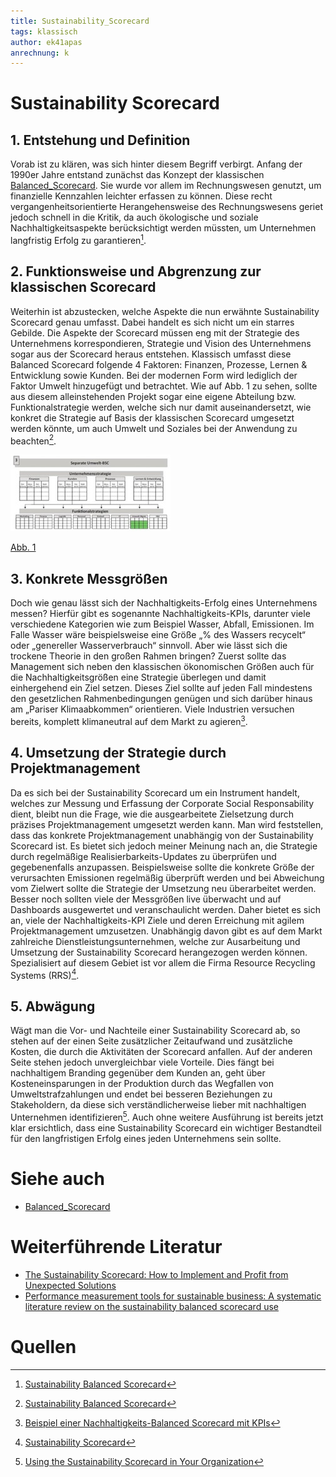 ```yaml
---
title: Sustainability_Scorecard
tags: klassisch
author: ek41apas
anrechnung: k
---
```



# Sustainability Scorecard


## 1.	Entstehung und Definition

Vorab ist zu klären, was sich hinter diesem Begriff verbirgt. Anfang der 1990er Jahre entstand zunächst das Konzept der klassischen [Balanced_Scorecard](Balanced_Scorecard.md). Sie wurde vor allem im Rechnungswesen genutzt, um finanzielle Kennzahlen leichter erfassen zu können. Diese recht vergangenheitsorientierte Herangehensweise des Rechnungswesens geriet jedoch schnell in die Kritik, da auch ökologische und soziale Nachhaltigkeitsaspekte berücksichtigt werden müssten, um Unternehmen langfristig Erfolg zu garantieren[^1]. 

## 2.	Funktionsweise und Abgrenzung zur klassischen Scorecard

Weiterhin ist abzustecken, welche Aspekte die nun erwähnte Sustainability Scorecard genau umfasst. Dabei handelt es sich nicht um ein starres Gebilde. Die Aspekte der Scorecard müssen eng mit der Strategie des Unternehmens korrespondieren, Strategie und Vision des Unternehmens sogar aus der Scorecard heraus entstehen. Klassisch umfasst diese Balanced Scorecard folgende 4 Faktoren: Finanzen, Prozesse, Lernen & Entwicklung sowie Kunden. Bei der modernen Form wird lediglich der Faktor Umwelt hinzugefügt und betrachtet. Wie auf Abb. 1 zu sehen, sollte aus diesem alleinstehenden Projekt sogar eine eigene Abteilung bzw. Funktionalstrategie werden, welche sich nur damit auseinandersetzt, wie konkret die Strategie auf Basis der klassischen Scorecard umgesetzt werden könnte, um auch Umwelt und Soziales bei der Anwendung zu beachten[^1].

![Beispielabbildung](Sustainability_Scorecard/Bild.jpg)

[Abb. 1](https://www.controlling-wiki.com/de/index.php/Sustainability_Balanced_Scorecard)

## 3.	Konkrete Messgrößen

Doch wie genau lässt sich der Nachhaltigkeits-Erfolg eines Unternehmens messen? Hierfür gibt es sogenannte Nachhaltigkeits-KPIs, darunter viele verschiedene Kategorien wie zum Beispiel Wasser, Abfall, Emissionen. Im Falle Wasser wäre beispielsweise eine Größe  „% des Wassers recycelt“ oder „genereller Wasserverbrauch“ sinnvoll. Aber wie lässt sich die trockene Theorie in den großen Rahmen bringen? 
Zuerst sollte das Management sich neben den klassischen ökonomischen Größen auch für die Nachhaltigkeitsgrößen eine Strategie überlegen und damit einhergehend ein Ziel setzen. Dieses Ziel sollte auf jeden Fall mindestens den gesetzlichen Rahmenbedingungen genügen und sich darüber hinaus am „Pariser Klimaabkommen“  orientieren. Viele Industrien versuchen bereits, komplett klimaneutral auf dem Markt zu agieren[^2].

## 4.	Umsetzung der Strategie durch Projektmanagement

Da es sich bei der Sustainability Scorecard um ein Instrument handelt, welches zur Messung und Erfassung der Corporate Social Responsability dient, bleibt nun die Frage, wie die ausgearbeitete Zielsetzung durch präzises Projektmanagement umgesetzt werden kann. Man wird feststellen, dass das konkrete Projektmanagement unabhängig von der Sustainability Scorecard ist. Es bietet sich jedoch meiner Meinung nach an, die Strategie durch regelmäßige Realisierbarkeits-Updates zu überprüfen und gegebenenfalls anzupassen. Beispielsweise sollte die konkrete Größe der verursachten Emissionen regelmäßig überprüft werden und bei Abweichung vom Zielwert sollte die Strategie der Umsetzung neu überarbeitet werden. Besser noch sollten viele der Messgrößen live überwacht und auf Dashboards ausgewertet und veranschaulicht werden. Daher bietet es sich an, viele der Nachhaltigkeits-KPI Ziele und deren Erreichung mit agilem Projektmanagement umzusetzen. 
Unabhängig davon gibt es auf dem Markt zahlreiche Dienstleistungsunternehmen, welche zur Ausarbeitung und Umsetzung der Sustainability Scorecard herangezogen werden können. Spezialisiert auf diesem Gebiet ist vor allem die Firma Resource Recycling Systems (RRS)[^3].

## 5.	Abwägung

Wägt man die Vor- und Nachteile einer Sustainability Scorecard ab, so stehen auf der einen Seite zusätzlicher Zeitaufwand und zusätzliche Kosten, die durch die Aktivitäten der Scorecard anfallen. Auf der anderen Seite stehen jedoch unvergleichbar viele Vorteile. Dies fängt bei nachhaltigem Branding gegenüber dem Kunden an, geht über Kosteneinsparungen in der Produktion durch das Wegfallen von Umweltstrafzahlungen und endet bei besseren Beziehungen zu Stakeholdern, da diese sich verständlicherweise lieber mit nachhaltigen Unternehmen identifizieren[^4]. Auch ohne weitere Ausführung ist bereits jetzt klar ersichtlich, dass eine Sustainability Scorecard ein wichtiger Bestandteil für den langfristigen Erfolg eines jeden Unternehmens sein sollte.

# Siehe auch

* [Balanced_Scorecard](Balanced_Scorecard.md)

# Weiterführende Literatur

* [The Sustainability Scorecard: How to Implement and Profit from Unexpected Solutions](https://www.hugendubel.de/de/taschenbuch/urvashi_bhatnagar_paul_anastas-the_sustainability_scorecard_how_to_implement_and_profit_from_unexpected_solutions-40276686-produkt-details.html?adCode=020R10B40L30C&gclid=CjwKCAiAnO2MBhApEiwA8q0HYaAKlDxw4Ip5W9iwMZqYl-zUhVIGQND0Zm645hKjZrtgp5-QfJA3EhoCQokQAvD_BwE)
* [Performance measurement tools for sustainable business: A systematic literature review on the sustainability balanced scorecard use](https://onlinelibrary.wiley.com/doi/full/10.1002/csr.2206)

# Quellen

[^1]: [Sustainability Balanced Scorecard](https://www.controlling-wiki.com/de/index.php/Sustainability_Balanced_Scorecard)
[^2]: [Beispiel einer Nachhaltigkeits-Balanced Scorecard mit KPIs](https://bscdesigner.com/de/nachhaltigkeits-balanced-scorecard.htm)
[^3]: [Sustainability Scorecard](https://recycle.com/our-services/specialty-services/sustainability-scorecard/)
[^4]: [Using the Sustainability Scorecard in Your Organization](https://www.hirebook.com/blog/using-the-sustainability-scorecard-in-your-organization)

